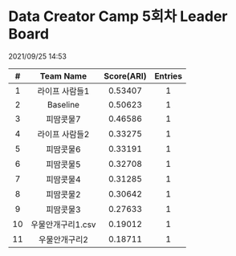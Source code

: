 # Data Creator Camp 5회차 Leader Board
2021/09/25 14:53

|#|Team Name|Score(ARI)|Entries|  
|:---:|:---:|:---:|:---:|  
|1|라이프 사람들1|0.53407|1|  
|2|Baseline|0.50623|1|  
|3|피땀콧물7|0.46586|1|  
|4|라이프 사람들2|0.33275|1|  
|5|피땀콧물6|0.33191|1|  
|6|피땀콧물5|0.32708|1|  
|7|피땀콧물4|0.31285|1|  
|8|피땀콧물2|0.30642|1|  
|9|피땀콧물3|0.27633|1|  
|10|우물안개구리1.csv|0.19012|1|  
|11|우물안개구리2|0.18711|1|  
